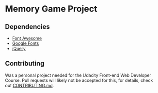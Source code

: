 # Memory Game Project

## Dependencies
* [Font Awesome](https://maxcdn.bootstrapcdn.com/font-awesome/4.6.1/css/font-awesome.min.css)
* [Google Fonts](https://fonts.googleapis.com/css?family=Coda)
* [jQuery](https://code.jquery.com/)

## Contributing

Was a personal project needed for the Udacity Front-end Web Developer Course. Pull requests will likely not be accepted for this, for details, check out [CONTRIBUTING.md](CONTRIBUTING.md).
